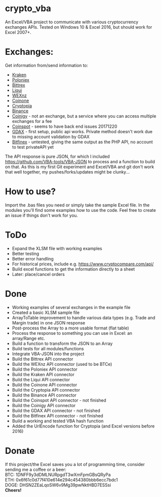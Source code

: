 # crypto_vba
An Excel/VBA project to communicate with various cryptocurrency exchanges APIs. Tested on Windows 10 & Excel 2016, but should work for Excel 2007+.

# Exchanges:
Get information from/send information to:
- [Kraken](https://www.kraken.com/)
- [Poloniex](https://www.poloniex.com/) 
- [Bittrex](https://www.bittrex.com/) 
- [Liqui](https://liqui.io/)
- [WEXnz](https://wex.nz/)
- [Coinone](https://coinone.co.kr/)
- [Cryptopia](https://www.cryptopia.co.nz/)
- [Binance](http://binance.com/)
- [Coinigy](https://www.coinigy.com/) - not an exchange, but a service where you can access multiple exchanges for a fee
- [Coinspot](https://www.coinspot.com.au/) - seems to have back end issues 20171220
- [GDAX](https://www.gdax.com/) - first setup, public api works. Private method doesn't work due to missing account validation by GDAX
- [Bitfinex](https://www.bitfinex.com/) - untested, giving the same output as the PHP API, no account to test privateAPI yet

The API response is pure JSON, for which I included https://github.com/VBA-tools/VBA-JSON to process and a function to build on that.
As this is my first Git experiment and Excel/VBA and git don't work that well together, my pushes/forks/updates might be clunky...

# How to use?
Import the .bas files you need or simply take the sample Excel file. In the modules you'll find some examples how to use the code. Feel free to create an issue if things don't work for you.

# ToDo
- Expand the XLSM file with working examples
- Better testing
- Better error handling
- For historical prices, include e.g. https://www.cryptocompare.com/api/
- Build excel functions to get the information directly to a sheet
- Later: place/cancel orders

# Done
- Working examples of several exchanges in the example file
- Created a basic XLSM sample file
- ArrayToTable improvement to handle various data types (e.g. Trade and Margin trade) in one JSON response
- Post-process the Array to a more usable format (flat table)
- Process the response to something you can use in Excel: an array/Range etc.
- Build a function to transform the JSON to an Array
- Build tests for all modules/functions
- Integrate VBA-JSON into the project
- Build the Bittrex API connector
- Build the WEXnz API connector (used to be BTCe)
- Build the Poloniex API connector
- Build the Kraken API connector
- Build the Liqui API connector
- Build the Coinone API connector
- Build the Cryptopia API connector
- Build the Binance API connector
- Build the Coinspot API connector - not finished
- Build the Coinigy API connector
- Build the GDAX API connector - not finished
- Build the Bitfinex API connector - not finished
- Build a working and tested VBA hash function
- Added the UrlEncode function for Cryptopia (and Excel versions before 2016)

# Donate
If this project/the Excel saves you a lot of programming time, consider sending me a coffee or a beer:<br/>
BTC: 1DNFF9y3dDMLNURpgdT3wXmFpmGBsQRyPa <br/>
ETH: 0x6f61c0d77f410e614e294c454380bbb6ecc7bdc1<br/>
DOGE: DHSN2ZEaLqoSW6v9Mg39pwNktHBD7ESSsi <br/>
<b>Cheers!</b>